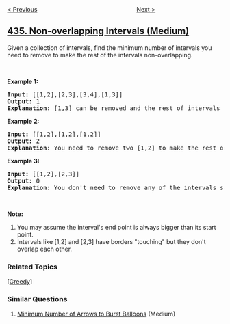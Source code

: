<!--|This file generated by command(leetcode description); DO NOT EDIT.    |-->
<!--+----------------------------------------------------------------------+-->
<!--|@author    openset <openset.wang@gmail.com>                           |-->
<!--|@link      https://github.com/openset                                 |-->
<!--|@home      https://github.com/openset/leetcode                        |-->
<!--+----------------------------------------------------------------------+-->

[< Previous](https://github.com/openset/leetcode/tree/master/problems/number-of-segments-in-a-string "Number of Segments in a String")
　　　　　　　　　　　　　　　　
[Next >](https://github.com/openset/leetcode/tree/master/problems/find-right-interval "Find Right Interval")

## [435. Non-overlapping Intervals (Medium)](https://leetcode.com/problems/non-overlapping-intervals "无重叠区间")

<p>Given a collection of intervals, find the minimum number of intervals you need to remove to make the rest of the intervals non-overlapping.</p>

<ol>
</ol>

<p>&nbsp;</p>

<p><b>Example 1:</b></p>

<pre>
<b>Input:</b> [[1,2],[2,3],[3,4],[1,3]]
<b>Output:</b> 1
<b>Explanation:</b> [1,3] can be removed and the rest of intervals are non-overlapping.
</pre>

<p><b>Example 2:</b></p>

<pre>
<b>Input:</b> [[1,2],[1,2],[1,2]]
<b>Output:</b> 2
<b>Explanation:</b> You need to remove two [1,2] to make the rest of intervals non-overlapping.
</pre>

<p><b>Example 3:</b></p>

<pre>
<b>Input:</b> [[1,2],[2,3]]
<b>Output:</b> 0
<b>Explanation:</b> You don&#39;t need to remove any of the intervals since they&#39;re already non-overlapping.
</pre>

<p>&nbsp;</p>

<p><b>Note:</b></p>

<ol>
	<li>You may assume the interval&#39;s end point is always bigger than its start point.</li>
	<li>Intervals like [1,2] and [2,3] have borders &quot;touching&quot; but they don&#39;t overlap each other.</li>
</ol>

### Related Topics
  [[Greedy](https://github.com/openset/leetcode/tree/master/tag/greedy/README.md)]

### Similar Questions
  1. [Minimum Number of Arrows to Burst Balloons](https://github.com/openset/leetcode/tree/master/problems/minimum-number-of-arrows-to-burst-balloons) (Medium)
